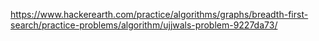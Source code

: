 https://www.hackerearth.com/practice/algorithms/graphs/breadth-first-search/practice-problems/algorithm/ujjwals-problem-9227da73/
